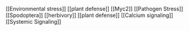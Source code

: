 [[Environmental stress]]
[[plant defense]]
[[Myc2]]
[[Pathogen Stress]]
[[Spodoptera]]
[[herbivory]]
[[plant defense]]
[[Calcium signaling]]
[[Systemic Signaling]]
